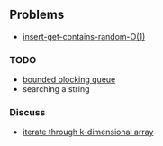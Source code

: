 ## Problems

- [insert-get-contains-random-O(1)](./file/write_get_contain_random.java)

### TODO
- [bounded blocking queue](./file/bounded-blocking-queue.java)
- searching a string

### Discuss
- [iterate through k-dimensional array](./file/iterate-k-multidimensional.java)

